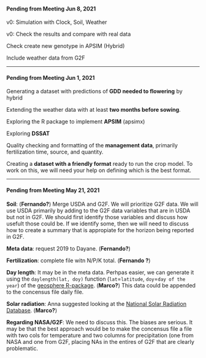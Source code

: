 #### Pending from Meeting Jun 8, 2021

v0: Simulation with Clock, Soil, Weather

v0: Check the results and compare with real data

Check create new genotype in APSIM (Hybrid)

Include weather data from G2F

---------------------------------------------------------------------------------


#### Pending from Meeting Jun 1, 2021

Generating a dataset with predictions of **GDD needed to flowering** by hybrid

Extending the weather data with at least **two months before sowing**.

Exploring the R package to implement **APSIM** (apsimx)

Exploring **DSSAT**

Quality checking and formatting of the **management data**, primarily fertilization time, source, and quantity.

Creating a **dataset with a friendly format** ready to run the crop model. To work on this, we will need your help on defining which is the best format.

---------------------------------------------------------------------------------

#### Pending from Meeting May 21, 2021
 
**Soil**: (**Fernando?**)
Merge USDA and G2F. We will prioritize G2F data. We will use USDA primarily by adding to the G2F data variables that are in USDA but not in G2F. We should first identify those variables and discuss how usefult those could be. If we identify some, then we will need to discuss how to create a summary that is appropiate for the horizon being reported in G2F. 

**Meta data**: request 2019 to Dayane. (**Fernando?**)
 
**Fertilization**: complete file witn N/P/K total. (**Fernando ?**)

**Day length**: It may be in the meta data. Perhpas easier, we can generate it using the `daylength(lat, doy)` function (`lat`=`latitude`, `doy`=`day of the year`) of the [geosphere R-package](https://cran.r-project.org/web/packages/geosphere/index.html). (**Marco?**) This data could be appended to the concensus file daily file. 

**Solar radiation**: Anna suggested looking at the [National Solar Radiation Database](https://nsrdb.nrel.gov/). (**Marco?**)

**Regarding NASA/G2F**: We need to discuss this. The biases are serious. It may be that the best approach would be to make the concensus file a file with two cols for temperature and two columns for precipitation (one from NASA and one from G2F, placing NAs in the entires of G2F that are clearly problematic. 





   
